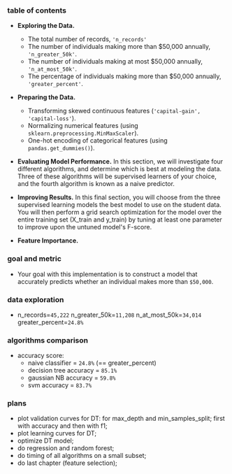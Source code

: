 ### table of contents 

- **Exploring the Data.** 
    - The total number of records, `'n_records'`
    - The number of individuals making more than $50,000 annually, `'n_greater_50k'`.
    - The number of individuals making at most $50,000 annually, `'n_at_most_50k'`.
    - The percentage of individuals making more than $50,000 annually, `'greater_percent'`.

- **Preparing the Data.**
    - Transforming skewed continuous features (`'capital-gain', 'capital-loss'`).
    - Normalizing numerical features (using `sklearn.preprocessing.MinMaxScaler`).
    - One-hot encoding of categorical features (using `pandas.get_dummies()`).

- **Evaluating Model Performance.** In this section, we will investigate four 
different algorithms, and determine which is best at modeling the data. 
Three of these algorithms will be supervised learners of your choice, 
and the fourth algorithm is known as a naive predictor.

- **Improving Results.** In this final section, you will choose from 
the three supervised learning models the best model to use on the student data. 
You will then perform a grid search optimization for the model over 
the entire training set (X_train and y_train) by tuning at least one parameter 
to improve upon the untuned model's F-score.

- **Feature Importance.**

### goal and metric

- Your goal with this implementation is to construct a model that accurately 
predicts whether an individual makes more than `$50,000`.


### data exploration

- n_records=`45,222` n_greater_50k=`11,208` n_at_most_50k=`34,014` 
greater_percent=`24.8%`

### algorithms comparison

- accuracy score: 
    - naive classifier = `24.8%` (== greater_percent)
    - decision tree accuracy = `85.1%`
    - gaussian NB accuracy = `59.8%`
    - svm accuracy = `83.7%`

### plans

- plot validation curves for DT: for max_depth and min_samples_split;
first with accuracy and then with f1;
- plot learning curves for DT;
- optimize DT model;
- do regression and random forest;
- do timing of all algorithms on a small subset; 
- do last chapter (feature selection);